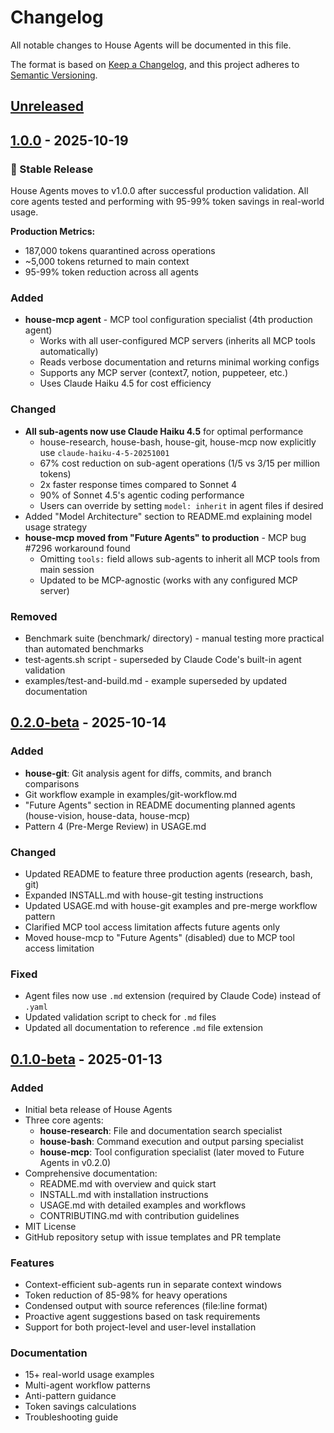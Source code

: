 # Changelog

All notable changes to House Agents will be documented in this file.

The format is based on [Keep a Changelog](https://keepachangelog.com/en/1.0.0/),
and this project adheres to [Semantic Versioning](https://semver.org/spec/v2.0.0.html).

## [Unreleased]

## [1.0.0] - 2025-10-19

### 🎉 Stable Release

House Agents moves to v1.0.0 after successful production validation. All core agents tested and performing with 95-99% token savings in real-world usage.

**Production Metrics:**
- 187,000 tokens quarantined across operations
- ~5,000 tokens returned to main context
- 95-99% token reduction across all agents

### Added
- **house-mcp agent** - MCP tool configuration specialist (4th production agent)
  - Works with all user-configured MCP servers (inherits all MCP tools automatically)
  - Reads verbose documentation and returns minimal working configs
  - Supports any MCP server (context7, notion, puppeteer, etc.)
  - Uses Claude Haiku 4.5 for cost efficiency

### Changed
- **All sub-agents now use Claude Haiku 4.5** for optimal performance
  - house-research, house-bash, house-git, house-mcp now explicitly use `claude-haiku-4-5-20251001`
  - 67% cost reduction on sub-agent operations ($1/$5 vs $3/$15 per million tokens)
  - 2x faster response times compared to Sonnet 4
  - 90% of Sonnet 4.5's agentic coding performance
  - Users can override by setting `model: inherit` in agent files if desired
- Added "Model Architecture" section to README.md explaining model usage strategy
- **house-mcp moved from "Future Agents" to production** - MCP bug #7296 workaround found
  - Omitting `tools:` field allows sub-agents to inherit all MCP tools from main session
  - Updated to be MCP-agnostic (works with any configured MCP server)

### Removed
- Benchmark suite (benchmark/ directory) - manual testing more practical than automated benchmarks
- test-agents.sh script - superseded by Claude Code's built-in agent validation
- examples/test-and-build.md - example superseded by updated documentation

## [0.2.0-beta] - 2025-10-14

### Added
- **house-git**: Git analysis agent for diffs, commits, and branch comparisons
- Git workflow example in examples/git-workflow.md
- "Future Agents" section in README documenting planned agents (house-vision, house-data, house-mcp)
- Pattern 4 (Pre-Merge Review) in USAGE.md

### Changed
- Updated README to feature three production agents (research, bash, git)
- Expanded INSTALL.md with house-git testing instructions
- Updated USAGE.md with house-git examples and pre-merge workflow pattern
- Clarified MCP tool access limitation affects future agents only
- Moved house-mcp to "Future Agents" (disabled) due to MCP tool access limitation

### Fixed
- Agent files now use `.md` extension (required by Claude Code) instead of `.yaml`
- Updated validation script to check for `.md` files
- Updated all documentation to reference `.md` file extension

## [0.1.0-beta] - 2025-01-13

### Added
- Initial beta release of House Agents
- Three core agents:
  - **house-research**: File and documentation search specialist
  - **house-bash**: Command execution and output parsing specialist
  - **house-mcp**: Tool configuration specialist (later moved to Future Agents in v0.2.0)
- Comprehensive documentation:
  - README.md with overview and quick start
  - INSTALL.md with installation instructions
  - USAGE.md with detailed examples and workflows
  - CONTRIBUTING.md with contribution guidelines
- MIT License
- GitHub repository setup with issue templates and PR template

### Features
- Context-efficient sub-agents run in separate context windows
- Token reduction of 85-98% for heavy operations
- Condensed output with source references (file:line format)
- Proactive agent suggestions based on task requirements
- Support for both project-level and user-level installation

### Documentation
- 15+ real-world usage examples
- Multi-agent workflow patterns
- Anti-pattern guidance
- Token savings calculations
- Troubleshooting guide

[Unreleased]: https://github.com/houseworthe/house-agents/compare/v1.0.0...HEAD
[1.0.0]: https://github.com/houseworthe/house-agents/compare/v0.2.0-beta...v1.0.0
[0.2.0-beta]: https://github.com/houseworthe/house-agents/compare/v0.1.0-beta...v0.2.0-beta
[0.1.0-beta]: https://github.com/houseworthe/house-agents/releases/tag/v0.1.0-beta
